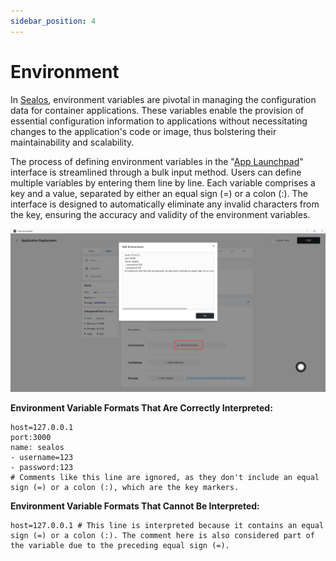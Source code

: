 ```yaml
---
sidebar_position: 4
---
```


# Environment

In [Sealos](https://cloud.sealos.io), environment variables are pivotal in managing the configuration data for container
applications. These variables enable the provision of essential configuration information to applications without
necessitating changes to the application's code or image, thus bolstering their maintainability and scalability.

The process of defining environment variables in the "[App Launchpad](/guides/applaunchpad/applaunchpad.md)" interface
is streamlined through a bulk input method. Users can define multiple variables by entering them line by line. Each
variable comprises a key and a value, separated by either an equal sign (=) or a colon (:). The interface is designed to
automatically eliminate any invalid characters from the key, ensuring the accuracy and validity of the environment
variables.

![](images/applaunchpad12.png)

**Environment Variable Formats That Are Correctly Interpreted:**

```shell
host=127.0.0.1
port:3000
name: sealos
- username=123
- password:123
# Comments like this line are ignored, as they don't include an equal sign (=) or a colon (:), which are the key markers.
```

**Environment Variable Formats That Cannot Be Interpreted:**

```shell
host=127.0.0.1 # This line is interpreted because it contains an equal sign (=) or a colon (:). The comment here is also considered part of the variable due to the preceding equal sign (=).
```